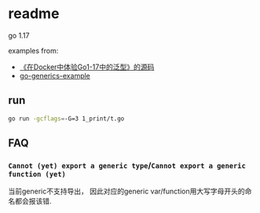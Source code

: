 # readme

go 1.17

examples from:
- [《在Docker中体验Go1-17中的泛型》的源码](https://github.com/JasonkayZK/Go_Learn/tree/go-v1.17-rc-generic)
- [go-generics-example](https://github.com/mattn/go-generics-example)

## run
```bash
go run -gcflags=-G=3 1_print/t.go
```

## FAQ
### `Cannot (yet) export a generic type`/`Cannot export a generic function (yet)`
当前generic不支持导出， 因此对应的generic var/function用大写字母开头的命名都会报该错.